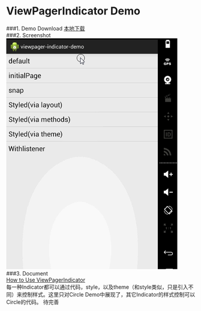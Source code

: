 ViewPagerIndicator Demo
====================
###1. Demo Download
<a href="apk/viewpager_indicator_demo.apk?raw=true" target="_blank" title="点击下载到本地">本地下载</a>  
###2. Screenshot
![Screenshot](apk/viewpager_indicator_demo.gif)  
###3. Document  
[How to Use ViewPagerIndicator](https://github.com/JakeWharton/Android-ViewPagerIndicator)  
每一种Indicator都可以通过代码，style，以及theme（和style类似，只是引入不同）来控制样式。这里只对Circle Demo中展现了，其它Indicator的样式控制可以Circle的代码。
待完善  
